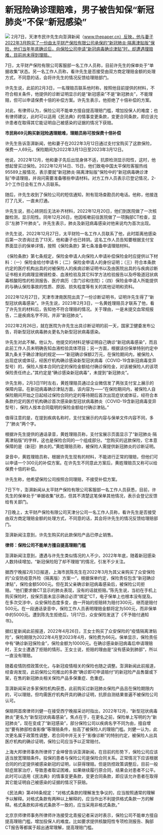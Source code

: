 # 新冠险确诊理赔难，男子被告知保“新冠肺炎”不保“新冠感染”

![](https://inews.gtimg.com/newsapp_bt/0/15652099052/1000)
2月7日，天津市民许先生向澎湃新闻（www.thepaper.cn）反映，他与妻子2022年3月购买了一份由太平财产保险有限公司承保的“新冠肺炎·隔离津贴版”保险，他们当年年底确诊后，向保险公司申请“新冠病毒确诊津贴”时，却遭遇理赔难，目前尚未得到理赔。

7日，太平财产保险有限公司客服部一名工作人员称，目前许先生的保单处于“单据收集”状态。另一名工作人员称，看许先生是否接受由双方商定理赔金额的处理方式，不同意的话，会将许先生的情况反馈给理赔部门。

许先生说，此前的2月3日，一名理赔员联系他时称，按照他目前提供的材料，不符合相关条件，他提供的诊断证明显示的是“新冠感染”不是“新冠肺炎”，不能理赔，但可以申请保费十倍的补偿方案。许先生表示，他拒绝了十倍补偿的方案。

对此，有律师认为，保险公司不能单方擅自提高理赔门槛，增加投保人的难度；也有律师建议，此时可以适用《民法典》的情事变更条款，变更合同条款，即应该允许患者在取得其它能证明自己被感染的证据的情况下获赔。

**市民称69元购买新冠险遇理赔难，理赔员称可按保费十倍补偿**

许先生告诉澎湃新闻，他和妻子在2022年3月12日通过支付宝购买了这款保险，保费一人69元。保险期间为2022年3月13日至2023年3月12日。

他说，2022年12月，他和妻子先后出现身体不适，抗原检测显示阳性，这时，他想起曾买过保险。2022年12月14日、15日，他们致电中国太平保险客服热线95589上报情况，表示要就“新冠肺炎·隔离津贴版”保险中的“新冠病毒确诊津贴”申请理赔，并询问需要准备哪些申请材料。对方工作人员表示已登记情况，2-3个工作日会有工作人员联系。

随后，许先生收到了保险公司的短信通知，附有现场查勘员的电话。他称，他接连打了几天，一直未打通。

许先生说，担心转阴后无法补齐材料，2022年12月20日，他们到医院做了一次核酸检测，显示阳性。同年12月26日，他因咳嗽前往医院做了一项胸部CT检查，显示“左肺下叶肺炎”。许先生表示，肺炎及新冠病毒感染对他来说均为首次出现。

许先生说，2022年12月27日，太平财险一名工作人员联系了他，此时距离他感染后第一次咨询过去了13天，他和妻子也已转阴。这名工作人员告知要根据支付宝界面显示的保单详情，按照《保险条款》第七条准备申请理赔材料。

《保险条款》第七条规定，保险金申请人向保险人申请补偿保险金时应提供以下材料：（一）保险金给付申请书；（二）保险金申请人的身份证明；（三）符合本条款约定的医疗机构出具的对被保险人的疾病诊断证明书以及由医院出具的与疾病诊断证书相关的病理显微镜检查、血液检验及其它科学方法检验报告以及呼吸道冠状病毒核酸阳性的检测报告、医疗病历（含门诊和住院）；（四）保险金申请人所能提供的与确认保险事故的性质、原因、损失程度等有关的其他证明和资料。

2022年12月27日，天津市津南医院出具了一份诊断证明书，证明许先生得了“新型冠状病毒感染”。许先生说，2023年2月3日，一名黄姓理赔员才联系了他，看了许先生的材料后，告知他不符合理赔的情况。关于理由，一是未提交血常规报告，二是疾病名字不同，并非“新冠肺炎”。

2022年2月26日，就在医院为许先生出具诊断证明的前一天，国家卫健委发布公告，将新型冠状病毒肺炎更名为新型冠状病毒感染。

许先生对此不解。他认为，他提交的材料足够证明自己确诊“新冠病毒感染”，而且此前工作人员未明确告知血液检验具体项目；另一方面，根据该份保单特别约定中第九条关于确诊津贴的规定——“新冠确诊保额2万元，在保险期间内，被保险人出现症状或体征，经医疗机构确诊感染新型冠状病毒（COVID-19含新冠病毒变异型号）的，保险人按本合同约定的保险金额给付确诊保险金，对该被保险人的该项保险责任终止。”其约定是“确诊感染新冠病毒”，未提到“新冠肺炎”。

许先生称，2月3日11时左右，黄姓理赔员通过企业微信发了两张支付宝上展示的保障内容。在新冠病毒确诊津贴方面，该内容为——“在保险期间内，被保险人自保险期间开始之日起经过保险合同约定的等待期后首次出现症状或体征，经符合本条款约定的医疗机构确诊首次感染新型冠状病毒肺炎（COVID-19含新冠病毒变异型号），保险人按本合同载明的保险金额给付确诊津贴。”

值得注意的是，在提到疾病名称时，支付宝展示的内容与保单文件内容不同，多了“肺炎”两个字。

根据许先生提供的通话录音，黄姓理赔员称，支付宝展示页面显示了“新冠肺炎·隔离津贴版”的字样，这也是保险合同的一个组成部分。“您购买的这款保险，它本意保障的是（新冠）肺炎的。”黄姓理赔员称，被保险人需提供新冠肺炎的诊断证明。

录音中，黄姓理赔员称，根据许先生现有的材料，不能进行正常的理赔，但他们可以申请一个300元的补偿方案。在许先生不同意此方案后，黄姓理赔员又称可以给保费十倍的补偿。

许先生称，他希望保险公司按照合同理赔，不接受补偿方案。

7日下午，澎湃新闻从太平财产保险有限公司客服部一名工作人员获悉，目前，许先生的保单处于“单据收集”状态，但其不清楚这笔保单其他情况，表示会登记反馈给有关部门。

7日晚上，太平财产保险有限公司天津分公司一名工作人员称，看许先生是否接受由双方商定理赔金额的处理方式，不同意的话，其会将许先生的情况反馈给理赔部门。

澎湃新闻注意到，许先生购买的此款保险产品已停止销售。

**律师：保险公司不能单方擅自提高理赔门槛**

澎湃新闻注意到，遭遇与许先生类似情况的人不少。2022年年底，随着新冠感染人数持续增加，“新冠保险阳了却不理赔”的情况，引发不少关注。

据西宁晚报2月3日报道，上海市民陈先生在2022年3月为其父亲购买了众安保险的“众安防疫意外险（隔离版）方案一”，根据保单约定，保险责任包含“新冠确诊津贴”，保险金额5000元。但在其父亲确诊新冠病毒感染后，被保险公司拒赔。“他们要求做CT显示的肺炎表现，没有的话就拒赔。”陈先生说，当初在手机上购买保险时，投保页面未显示确诊必须“绑定”CT，电子保单上也根本没有提及。在多次交涉中，众安保险态度多变，由一开始的拒赔转为赔付300元，继而是赔付500元。在一段通话录音中，保险工作人员表明理赔金额将定为500元，而非保单中的5000元。遭到陈先生拒绝后，1月17日，众安保险发送了《不予赔付通知书》。

据红星新闻此前报道，2022年4月26日，王女士购买了众安保险的“疫情隔离津贴险”，保险期限为2022年4月至2023年4月，保险费为66元。保单显示，保险责任中有“确诊新冠保险金”，保险金额为10000元。在确诊感染新冠病毒后申请理赔时，王女士遭遇了拒赔的情形。王女士说，拒赔的理由是“没有感染到肺部”，所以一直没有理赔。

随着疫情防控政策优化，与新冠疫情相关的保险也随之调整。澎湃新闻此前报道，经查询发现，此前保险公司推出的多款“确诊即可申请赔付”的新冠险产品售罄或下架，在售的新冠肺炎相关保险产品多保重症、危重症。

澎湃新闻采访多家保险机构获悉，此前购买过新冠肺炎保险产品且在保险期限内的，可以理赔，但均需医疗机构开具的确诊证明，抗原自测结果普遍不被保险公司认可。

保赔网首席律师刘健一在接受西宁晚报采访时指出，2022年12月，“新型冠状病毒肺炎”更名为“新型冠状病毒感染”。焦点在于，在更名之前，保险单上写明的为“新冠肺炎”，现在变成了“新冠感染”，部分保险公司以疾病名字不同为由，擅自增加“要有肺部检查影像”等理赔条件，抬高了被保险人的理赔门槛。刘健一认为，此次更名属于政策性调整，若合同中并无关于“影像诊断”的特别约定，被保险人出具医疗机构的确诊证明，保险公司应当予以正常赔付。

上海大邦律师事务所律师丁金坤曾告诉澎湃新闻，在目前的形势下，保险公司应该适当放宽理赔条件。投保的患者与保险公司是保险合同关系。正常情况下应该根据合同的约定提供被感染新冠的证明，以获得理赔。但是防控政策调整后，目前一般轻症居家治疗，导致患者取证困难，如果继续履行原合同，结果会对患者不公平。此时可以适用《民法典》的情事变更条款，变更合同条款，即应该允许患者在取得其它能证明自己被感染的证据的情况下获赔。

《民法典》第498条规定：“对格式条款的理解发生争议的，应当按照通常的理解予以解释。对格式条款有两种以上解释的，应当作出不利提供格式条款一方的解释。格式条款和非格式条款不一致的，应当采用非格式条款。”

北京京师律师事务所律师许浩接受北青报记者采访时表示，保险公司不能单方擅自提高理赔门槛，增加投保人的难度。比如要求提供核酸阳性专项检测报告、胸部CT报告等都属于超出通常理解，提高理赔门槛。

